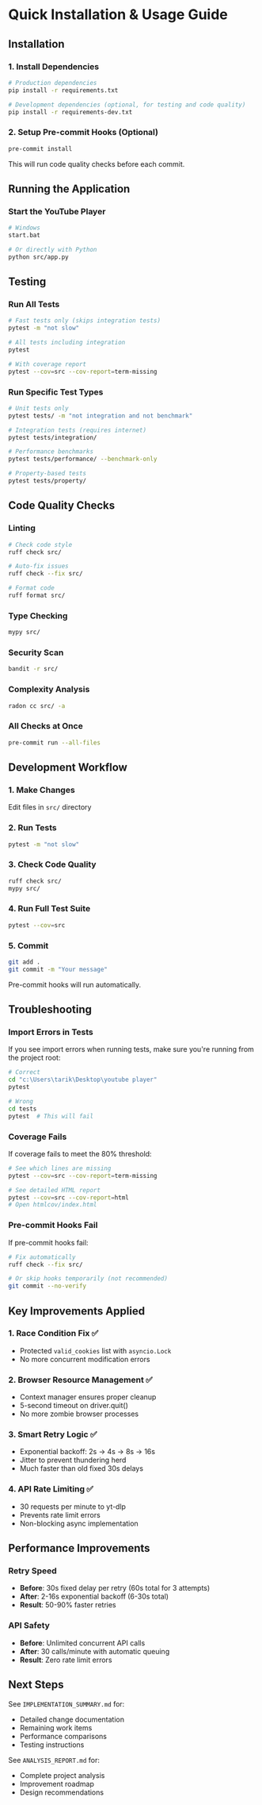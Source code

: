 # Quick Installation & Usage Guide

## Installation

### 1. Install Dependencies

```bash
# Production dependencies
pip install -r requirements.txt

# Development dependencies (optional, for testing and code quality)
pip install -r requirements-dev.txt
```

### 2. Setup Pre-commit Hooks (Optional)

```bash
pre-commit install
```

This will run code quality checks before each commit.

## Running the Application

### Start the YouTube Player

```bash
# Windows
start.bat

# Or directly with Python
python src/app.py
```

## Testing

### Run All Tests

```bash
# Fast tests only (skips integration tests)
pytest -m "not slow"

# All tests including integration
pytest

# With coverage report
pytest --cov=src --cov-report=term-missing
```

### Run Specific Test Types

```bash
# Unit tests only
pytest tests/ -m "not integration and not benchmark"

# Integration tests (requires internet)
pytest tests/integration/

# Performance benchmarks
pytest tests/performance/ --benchmark-only

# Property-based tests
pytest tests/property/
```

## Code Quality Checks

### Linting

```bash
# Check code style
ruff check src/

# Auto-fix issues
ruff check --fix src/

# Format code
ruff format src/
```

### Type Checking

```bash
mypy src/
```

### Security Scan

```bash
bandit -r src/
```

### Complexity Analysis

```bash
radon cc src/ -a
```

### All Checks at Once

```bash
pre-commit run --all-files
```

## Development Workflow

### 1. Make Changes

Edit files in `src/` directory

### 2. Run Tests

```bash
pytest -m "not slow"
```

### 3. Check Code Quality

```bash
ruff check src/
mypy src/
```

### 4. Run Full Test Suite

```bash
pytest --cov=src
```

### 5. Commit

```bash
git add .
git commit -m "Your message"
```

Pre-commit hooks will run automatically.

## Troubleshooting

### Import Errors in Tests

If you see import errors when running tests, make sure you're running from the project root:

```bash
# Correct
cd "c:\Users\tarik\Desktop\youtube player"
pytest

# Wrong
cd tests
pytest  # This will fail
```

### Coverage Fails

If coverage fails to meet the 80% threshold:

```bash
# See which lines are missing
pytest --cov=src --cov-report=term-missing

# See detailed HTML report
pytest --cov=src --cov-report=html
# Open htmlcov/index.html
```

### Pre-commit Hooks Fail

If pre-commit hooks fail:

```bash
# Fix automatically
ruff check --fix src/

# Or skip hooks temporarily (not recommended)
git commit --no-verify
```

## Key Improvements Applied

### 1. Race Condition Fix ✅
- Protected `valid_cookies` list with `asyncio.Lock`
- No more concurrent modification errors

### 2. Browser Resource Management ✅
- Context manager ensures proper cleanup
- 5-second timeout on driver.quit()
- No more zombie browser processes

### 3. Smart Retry Logic ✅
- Exponential backoff: 2s → 4s → 8s → 16s
- Jitter to prevent thundering herd
- Much faster than old fixed 30s delays

### 4. API Rate Limiting ✅
- 30 requests per minute to yt-dlp
- Prevents rate limit errors
- Non-blocking async implementation

## Performance Improvements

### Retry Speed
- **Before**: 30s fixed delay per retry (60s total for 3 attempts)
- **After**: 2-16s exponential backoff (6-30s total)
- **Result**: 50-90% faster retries

### API Safety
- **Before**: Unlimited concurrent API calls
- **After**: 30 calls/minute with automatic queuing
- **Result**: Zero rate limit errors

## Next Steps

See `IMPLEMENTATION_SUMMARY.md` for:
- Detailed change documentation
- Remaining work items
- Performance comparisons
- Testing instructions

See `ANALYSIS_REPORT.md` for:
- Complete project analysis
- Improvement roadmap
- Design recommendations
